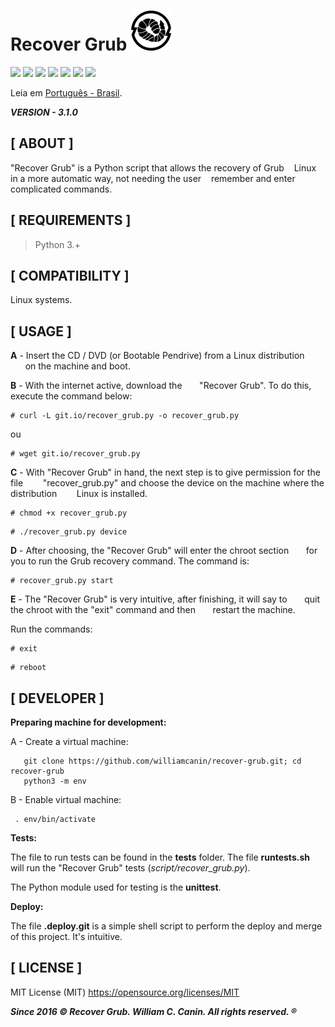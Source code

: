 
# Recover Grub ![An image](https://raw.githubusercontent.com/williamcanin/recover-grub/master/logo/recover-grub-64x64.png)

![](https://img.shields.io/github/languages/top/williamcanin/recover-grub.svg?colorB=blue&style=flat-square) ![](https://img.shields.io/github/commit-activity/y/williamcanin/recover-grub.svg?style=flat-square) ![](https://img.shields.io/github/last-commit/williamcanin/recover-grub.svg?style=flat-square) ![](https://img.shields.io/github/last-commit/williamcanin/recover-grub/master.svg?style=flat-square) ![](https://img.shields.io/github/watchers/williamcanin/recover-grub.svg?style=flat-square) ![](https://img.shields.io/github/stars/williamcanin/recover-grub.svg?style=flat-square) ![](https://img.shields.io/github/forks/williamcanin/recover-grub.svg?style=flat)

Leia em [Português - Brasil](https://github.com/williamcanin/recover-grub/blob/master/README-PtBr.md).

***VERSION - 3.1.0***

## [ ABOUT ]

  "Recover Grub" is a Python script that allows the recovery of Grub
   Linux in a more automatic way, not needing the user
   remember and enter complicated commands.

## [ REQUIREMENTS ]

  > Python 3.+

## [ COMPATIBILITY ]

  Linux systems.

## [ USAGE ]

  **A** - Insert the CD / DVD (or Bootable Pendrive) from a Linux distribution
      on the machine and boot.

  **B** - With the internet active, download the
      "Recover Grub". To do this, execute the command below:

  ~~~shell
  # curl -L git.io/recover_grub.py -o recover_grub.py
  ~~~

  ou

  ~~~shell
  # wget git.io/recover_grub.py
  ~~~

  **C** -  With "Recover Grub" in hand, the next step is to give permission for the file
       "recover_grub.py" and choose the device on the machine where the distribution
       Linux is installed.

  ~~~shell
  # chmod +x recover_grub.py
  ~~~

  ~~~shell
  # ./recover_grub.py device
  ~~~

  **D** - After choosing, the "Recover Grub" will enter the chroot section
      for you to run the Grub recovery command. The command is:

  ~~~shell
  # recover_grub.py start
  ~~~

  **E** - The "Recover Grub" is very intuitive, after finishing, it will say to
      quit the chroot with the "exit" command and then
      restart the machine.

  Run the commands:

  ~~~shell
  # exit
  ~~~

  ~~~shell
  # reboot
  ~~~

## [ DEVELOPER ]

  **Preparing machine for development:**

  A - Create a virtual machine:

~~~shell
   git clone https://github.com/williamcanin/recover-grub.git; cd recover-grub
   python3 -m env
~~~

  B - Enable virtual machine:

  ~~~shell
   . env/bin/activate
  ~~~

  **Tests:**

  The file to run tests can be found in the **tests** folder. The file
  **runtests.sh** will run the "Recover Grub" tests (*script/recover_grub.py*).
  
  The Python module used for testing is the **unittest**.

  **Deploy:**

  The file **.deploy.git** is a simple shell script to perform the deploy and merge of this project. It's intuitive.

## [ LICENSE ]

  MIT License (MIT) <https://opensource.org/licenses/MIT>

 ***Since 2016 © Recover Grub. William C. Canin. All rights reserved. ®***
